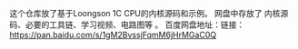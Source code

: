 这个仓库放了基于Loongson 1C CPU的内核源码和示例。
网盘中存放了 内核源码、必要的工具链、学习视频、电路图等 。
百度网盘地址：链接：https://pan.baidu.com/s/1gM2BvssjFqmM6jHrMGaC0Q
